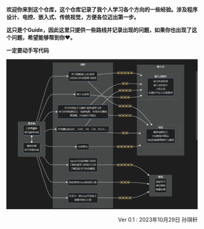 **欢迎你来到这个仓库，这个仓库记录了我个人学习各个方向的一些经验。涉及程序设计、电控、嵌入式、传统视觉，方便各位迈出第一步。**

**这只是个Guide，因此这里只提供一些路线并记录出现的问题，如果你也出现了这个问题，希望能够帮到你❤。**

**一定要动手写代码**

![Alt text](Ver0.1.png)


<div style="text-align: right;">Ver 0.1 : 2023年10月29日 孙琪轩</div>
